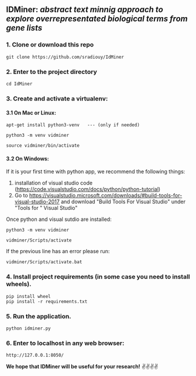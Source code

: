 
## IDMiner: *abstract text minnig approach to explore overrepresentated biological terms from gene lists*



### 1. Clone or download this repo

```
git clone https://github.com/sradiouy/IdMiner
```

### 2. Enter to the project directory

```
cd IdMiner
```

### 3. Create and activate a virtualenv:   


#### 3.1 On Mac or Linux:

```
apt-get install python3-venv   --- (only if needed)

python3 -m venv vidminer

source vidminer/bin/activate
````

#### 3.2 On Windows: 
 
 If it is your first time with python app, we recommend the following things: 
  
  1. installation of visual studio code (https://code.visualstudio.com/docs/python/python-tutorial)
  1. Go to https://visualstudio.microsoft.com/downloads/#build-tools-for-visual-studio-2017 and download "Build Tools For Visual Studio" under "Tools for " Visual Studio"

Once python and visual sutdio are installed:

```
python3 -m venv vidminer

vidminer/Scripts/activate 
````
If the previous line has an error please run:

```
vidminer/Scripts/activate.bat 

```

### 4. Install project requirements (in some case you need to install wheels).

```
pip install wheel
pip install -r requirements.txt
```

### 5. Run the application.

```
python idminer.py
```

### 6. Enter to localhost in any web browser:

````
http://127.0.0.1:8050/
````


**We hope that IDMiner will be useful for your research!** :v::v::v::v:
